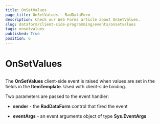 ```yaml
---
title: OnSetValues
page_title: OnSetValues - RadDataForm
description: Check our Web Forms article about OnSetValues.
slug: dataform/client-side-programming/events/onsetvalues
tags: onsetvalues
published: True
position: 6
---
```


# OnSetValues



## 

The **OnSetValues** client-side event is raised when values are set in the fields in the **ItemTemplate**. Used with client-side binding.

Two parameters are passed to the event handler:

* **sender** - the **RadDataForm** control that fired the event

* **eventArgs** - an event arguments object of type **Sys.EventArgs**
